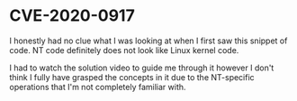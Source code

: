 # CVE-2020-0917

I honestly had no clue what I was looking at when I first saw this snippet of code. NT code definitely does not look like Linux kernel code.

I had to watch the solution video to guide me through it however I don't think I fully have grasped the concepts in it due to the NT-specific operations that I'm not completely familiar with.